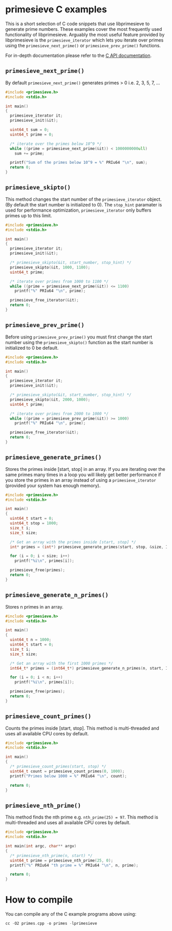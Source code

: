 # primesieve C examples

This is a short selection of C code snippets that use libprimesieve to generate prime numbers.
These examples cover the most frequently used functionality of libprimesieve. Arguably the most
useful feature provided by libprimesieve is the ```primesieve_iterator``` which lets you
iterate over primes using the ```primesieve_next_prime()``` or ```primesieve_prev_prime()```
functions.

For in-depth documentation please refer to the [C API documentation](https://primesieve.org/api).

## ```primesieve_next_prime()```

By default ```primesieve_next_prime()``` generates primes > 0 i.e. 2, 3, 5, 7, ...

```C
#include <primesieve.h>
#include <stdio.h>

int main()
{
  primesieve_iterator it;
  primesieve_init(&it);

  uint64_t sum = 0;
  uint64_t prime = 0;

  /* iterate over the primes below 10^9 */
  while ((prime = primesieve_next_prime(&it)) < 1000000000ull)
    sum += prime;

  printf("Sum of the primes below 10^9 = %" PRIu64 "\n", sum);
  return 0;
}
```

## ```primesieve_skipto()```

This method changes the start number of the ```primesieve_iterator``` object. (By
default the start number is initialized to 0). The ```stop_hint``` paramater is
used for performance optimization, ```primesieve_iterator``` only buffers primes
up to this limit.

```C
#include <primesieve.h>
#include <stdio.h>

int main()
{
  primesieve_iterator it;
  primesieve_init(&it);

  /* primesieve_skipto(&it, start_number, stop_hint) */
  primesieve_skipto(&it, 1000, 1100);
  uint64_t prime;

  /* iterate over primes from 1000 to 1100 */
  while ((prime = primesieve_next_prime(&it)) <= 1100)
    printf("%" PRIu64 "\n", prime);

  primesieve_free_iterator(&it);
  return 0;
}
```

## ```primesieve_prev_prime()```

Before using ```primesieve_prev_prime()``` you must first change the start
number using the ```primesieve_skipto()``` function as the start number is
initialized to 0 be default.

```C
#include <primesieve.h>
#include <stdio.h>

int main()
{
  primesieve_iterator it;
  primesieve_init(&it);

  /* primesieve_skipto(&it, start_number, stop_hint) */
  primesieve_skipto(&it, 2000, 1000);
  uint64_t prime;

  /* iterate over primes from 2000 to 1000 */
  while ((prime = primesieve_prev_prime(&it)) >= 1000)
    printf("%" PRIu64 "\n", prime);

  primesieve_free_iterator(&it);
  return 0;
}
```

## ```primesieve_generate_primes()```

Stores the primes inside [start, stop] in an array. If you are iterating over
the same primes many times in a loop you will likely get better performance
if you store the primes in an array instead of using a ```primesieve_iterator```
(provided your system has enough memory).

```C
#include <primesieve.h>
#include <stdio.h>

int main()
{
  uint64_t start = 0;
  uint64_t stop = 1000;
  size_t i;
  size_t size;

  /* Get an array with the primes inside [start, stop] */
  int* primes = (int*) primesieve_generate_primes(start, stop, &size, INT_PRIMES);

  for (i = 0; i < size; i++)
    printf("%i\n", primes[i]);

  primesieve_free(primes);
  return 0;
}
```

## ```primesieve_generate_n_primes()```

Stores n primes in an array.

```C
#include <primesieve.h>
#include <stdio.h>

int main()
{
  uint64_t n = 1000;
  uint64_t start = 0;
  size_t i;
  size_t size;

  /* Get an array with the first 1000 primes */
  int64_t* primes = (int64_t*) primesieve_generate_n_primes(n, start, INT64_PRIMES);

  for (i = 0; i < n; i++)
    printf("%i\n", primes[i]);

  primesieve_free(primes);
  return 0;
}
```

## ```primesieve_count_primes()```

Counts the primes inside [start, stop]. This method is multi-threaded and uses all
available CPU cores by default.

```C
#include <primesieve.h>
#include <stdio.h>

int main()
{
  /* primesieve_count_primes(start, stop) */
  uint64_t count = primesieve_count_primes(0, 1000);
  printf("Primes below 1000 = %" PRIu64 "\n", count);

  return 0;
}
```

## ```primesieve_nth_prime()```

This method finds the nth prime e.g. ```nth_prime(25) = 97```. This method is
multi-threaded and uses all available CPU cores by default.

```C
#include <primesieve.h>
#include <stdio.h>

int main(int argc, char** argv)
{
  /* primesieve_nth_prime(n, start) */
  uint64_t prime = primesieve_nth_prime(25, 0);
  printf("%" PRIu64 "th prime = %" PRIu64 "\n", n, prime);

  return 0;
}
```

# How to compile

You can compile any of the C example programs above using:

```C
cc -O2 primes.cpp -o primes -lprimesieve
```
